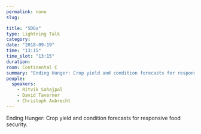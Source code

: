 ```yaml
---
permalink: none
slug:

title: "SDGs"
type: Lightning Talk
category:
date: "2018-09-19"
time: "13:15"
time_slot: "13:15"
duration:
room: Continental C
summary: "Ending Hunger: Crop yield and condition forecasts for responsive food security."
people:
  speakers:
    - Ritvik Sahajpal
    - David Taverner
    - Christoph Aubrecht
---
```

Ending Hunger: Crop yield and condition forecasts for responsive food security.
